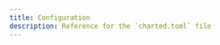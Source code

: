 ```yaml
---
title: Configuration
description: Reference for the `charted.toml` file
---
```


<!-- **charted-server** uses the [HashiCorp Configuration Language](https://github.com/hashicorp/hcl) built by [HashiCorp](https://hashicorp.com). It doesn't have functions or variables, so it's just static configuration.

**charted-server** also supports environment variables that can be overwritten when the configuration loader is being ran. The priority is **Environment Variables > Configuration File**.

<pre>
<a href="#charted_jwt_secret_key">jwt_secret_key</a> = "{random characters}"
<a href="#charted_registrations">registrations</a>  = true
<a href="#charted_single_user">single_user</a>    = false
<a href="#charted_single_org">single_org</a>     = false
<a href="#charted_sentry_dsn">sentry_dsn</a>     = null
<a href="#charted_base_url">base_url</a>       = null

<a href="#charted_logging">logging</a> {
    <a href="#charted_logging_level">level</a> = "info"
    <a href="#charted_logging_json">json</a>  = false
}

<a href="#charted_sessions">sessions</a> {
    <a href="#charted_sessions_enable_basic_auth">enable_basic_auth</a> = false

    backend = <a href="#charted_sessions_backend_local">"local"</a>

    backend <a href="#charted_sessions_backend_ldap">"ldap"</a> {}
}

<a href="#charted_server">server</a> {
    <a href="#charted_server_host">host</a> = "0.0.0.0"
    <a href="#charted_server_port">port</a> = 3651

    <a href="#charted_server_ssl">ssl</a> {
        <a href="#charted_server_ssl_cert">cert</a>     = "{path to ssl certificate}"
        <a href="#charted_server_ssl_cert_key">cert_key</a> = "{path to ssl certificate key}"
    }
}

database <a href="#charted_database_sqlite">"sqlite"</a> {
    <a href="#charted_database_sqlite_max_connections">max_connections</a> = 10
    <a href="#charted_database_sqlite_run_migrations">run_migrations</a>  = false
    <a href="#charted_database_sqlite_db_path">db_path</a>         = "./data/charted.db"
}

database <a href="#charted_database_postgresql">"postgresql"</a> {
    <a href="#charted_database_postgresql_max_connections">max_connections</a> = 10
    <a href="#charted_database_postgresql_run_migrations">run_migrations</a>  = false
    <a href="#charted_database_postgresql_password">password</a>        = null
    <a href="#charted_database_postgresql_username">username</a>        = null
    <a href="#charted_database_postgresql_database">database</a>        = "charted"
    <a href="#charted_database_postgresql_schema">schema</a>          = null
    <a href="#charted_database_postgresql_host">host</a>            = "localhost"
    <a href="#charted_database_postgresql_port">port</a>            = 5432
}

storage <a href="#charted_storage_filesystem">"filesystem"</a> {}

storage <a href="#charted_storage_s3">"s3"</a> {}

storage <a href="#charted_storage_azure">"azure"</a> {}
</pre>

| Name                                                                                 | Description                                                                                                                                                       | Type                                                                                                                                 | Required? | Default Value                                                                                                         |
| :----------------------------------------------------------------------------------- | :---------------------------------------------------------------------------------------------------------------------------------------------------------------- | :----------------------------------------------------------------------------------------------------------------------------------- | :-------- | :-------------------------------------------------------------------------------------------------------------------- |
| <a id="#charted_jwt_secret_key"></a> `jwt_secret_key` (`CHARTED_JWT_SECRET_KEY`)     | Secret key that is used to sign JWT tokens                                                                                                                        | `string`                                                                                                                             | No.       | `{random characters}`                                                                                                 |
| <a id="#charted_registrations"></a> `registrations` (`CHARTED_ENABLE_REGISTRATIONS`) | Allows user registrations via `PUT /users` REST endpoint                                                                                                          | boolean (`true`, `false`)                                                                                                            | No.       | `false`                                                                                                               |
| <a id="#charted_single_user"></a> `single_user` (`CHARTED_SINGLE_USER`)              | Enables the "Single User" option, which will disable most features as it is orientated to a single user instance.                                                 | boolean (`true`, `false`)                                                                                                            | No.       | `false`                                                                                                               |
| <a id="#charted_single_org"></a> `single_org` (`CHARTED_SINGLE_ORG`)                 | Enables the "Single Organization" option, which will disable some features as this registry is orientated for a single organization that can have multiple users. | boolean (`true`, `false`)                                                                                                            | No.       | `false`                                                                                                               |
| <a id="#charted_sentry_dsn"></a> `sentry_dsn` (`CHARTED_SENTRY_DSN`)                 | Whether or not to opt-in to <a href="https://sentry.io" target="_blank">Sentry</a> to have error reporting and tracing features be sent to a Sentry server.       | `string`, formatted as <a href="https://docs.sentry.io/concepts/key-terms/dsn-explainer/" target="_blank">Data Source Name</a> (DSN) | No.       | `null`                                                                                                                |
| <a id="#charted_base_url"></a> `base_url` (`CHARTED_BASE_URL`)                       | URI that will redirect all API requests and Helm chart downloads towards.                                                                                         | `string`                                                                                                                             | No.       | <code>http://<a href="#charted_server_host">{server.host}</a>:<a href="#charted_server_port">{server.port}</a></code> |

<a id="#charted_logging"></a>

## block `logging {}`

| Name                                                              | Description                                                                | Type                                                | Required? | Default Value |
| :---------------------------------------------------------------- | :------------------------------------------------------------------------- | :-------------------------------------------------- | :-------- | :------------ |
| <a id="#charted_logging_level"></a> `level` (`CHARTED_LOG_LEVEL`) | The log level that all console / JSON logs will be sent as.                | `"trace"`, `"debug"`, `"info"`, `"warn"`, `"error"` | No.       | `"info"`      |
| <a id="#charted_logging_json"></a> `json` (`CHARTED_LOG_JSON`)    | whether if all console logs should be printed as a JSON-formatted payload. | `boolean` (`true`, `false`)                         | No.       | `false`       |

<a id="#charted_server"></a>

## block `server {}`

| Name                                                                     | Description                                                        | Type                | Required? | Default Value |
| :----------------------------------------------------------------------- | :----------------------------------------------------------------- | :------------------ | :-------- | :------------ |
| <a id="#charted_server_host"></a> `host` (`CHARTED_SERVER_HOST`, `HOST`) | Host address that the server will accept incoming requests from.   | `string`            | No.       | `0.0.0.0`     |
| <a id="#charted_server_port"></a> `port` (`CHARTED_SERVER_PORT`, `PORT`) | The port that the host address will accept incoming requests from. | `uint16` (1..65535] | No.       | `3651`        |

<a id="#charted_server_ssl"></a>

### block `ssl {}` (`CHARTED_SERVER_SSL`)

| Name                                                                                 | Description                                                       | Type                               | Required? | Default Value |
| :----------------------------------------------------------------------------------- | :---------------------------------------------------------------- | :--------------------------------- | :-------- | :------------ |
| <a id="#charted_server_ssl_cert"></a> `cert` (`CHARTED_SERVER_SSL_CERT`)             | Path to a SSL certificate that is used to enable TLS connections. | Path (either relative or absolute) | Yes       | `null`        |
| <a id="#charted_server_ssl_cert_key"></a> `cert_key` (`CHARTED_SERVER_SSL_CERT_KEY`) | Path to a SSL certificate key.                                    | Path (either relative or absolute) | Yes       | `null`        |

<a id="#charted_sessions"></a>

## block `sessions {}`

<a id="#charted_database_sqlite"></a>

## block `database "sqlite" {}` (`CHARTED_DATABASE_DRIVER` = `"sqlite"`)

<a id="#charted_database_postgresql"></a>

## block `database "postgresql" {}` (`CHARTED_DATABASE_DRIVER` = `"postgresql"`)

<a id="#charted_storage_filesystem"></a>

## block `storage "filesystem" {}` (`CHARTED_STORAGE_SERVICE` = `"filesystem"`)

<a id="#charted_storage_s3"></a>

## block `storage "s3" {}` (`CHARTED_STORAGE_SERVICE` = `"s3"`)

<a id="#charted_storage_azure"></a>

## block `storage "azure" {}` (`CHARTED_STORAGE_SERVICE` = `"azure"`) -->
